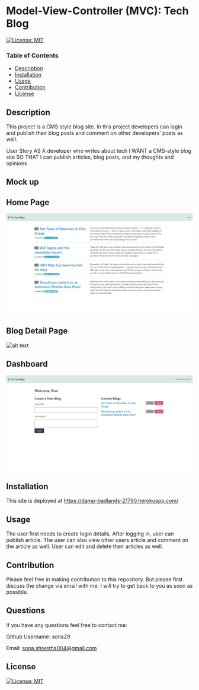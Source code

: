 # Model-View-Controller (MVC): Tech Blog

[![License: MIT](https://img.shields.io/badge/License-MIT-yellow.svg)](https://opensource.org/licenses/MIT)

### Table of Contents

- [Description](#description)
- [Installation](#installation)
- [Usage](#usage)
- [Contribution](#contribution)
- [License](#license)

## Description

This project is a CMS style blog site. In this project developers can login and publish their blog posts and comment on other developers’ posts as well.

User Story
AS A developer who writes about tech
I WANT a CMS-style blog site
SO THAT I can publish articles, blog posts, and my thoughts and opinions


## Mock up

## Home Page

![alt text](images/homepage.png)

## Blog Detail Page

![alt text](images/blog-details.png)

## Dashboard

![alt text](images/dashboard.png)

## Installation

This site is deployed at https://damp-badlands-21790.herokuapp.com/

## Usage

The user first needs to create login details. After logging in, user can publish article. The user can also view other users article and comment on the article as well. User can edit and delete their articles as well. 



## Contribution

Please feel free in making contribution to this repository. But please first discuss the change via email with me. I will try to get back to you as soon as possible.

## Questions

If you have any questions feel free to contact me:

Github Username: sona29

Email: sona.shrestha004@gmail.com

## License

[![License: MIT](https://img.shields.io/badge/License-MIT-yellow.svg)](https://opensource.org/licenses/MIT)


